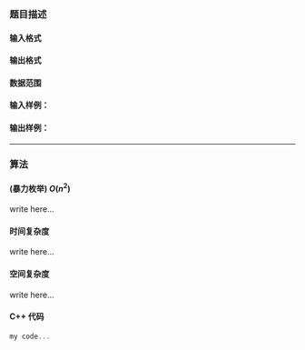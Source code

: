 ### 题目描述

#### 输入格式

#### 输出格式

#### 数据范围

#### 输入样例：

#### 输出样例：

---
### 算法
#### (暴力枚举)  $O(n^2)$

write here...

#### 时间复杂度

write here...

#### 空间复杂度

write here...

#### C++ 代码
```cpp
my code...
```